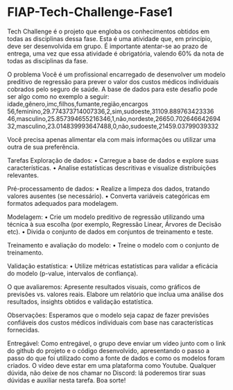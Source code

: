 # FIAP-Tech-Challenge-Fase1
Tech Challenge é o projeto que engloba os conhecimentos obtidos em todas as disciplinas dessa fase. Esta é uma atividade que, em princípio, deve ser desenvolvida em grupo. É importante atentar-se ao prazo de entrega, uma vez que essa atividade é obrigatória, valendo 60% da nota de todas as disciplinas da fase.

O problema
Você é um profissional encarregado de desenvolver um modelo preditivo de regressão para prever o valor dos custos médicos individuais cobrados pelo seguro de saúde.
A base de dados para este desafio pode ser algo como no exemplo a seguir:
idade,gênero,imc,filhos,fumante,região,encargos
56,feminino,29.774373714007336,2,sim,sudoeste,31109.889763423336
46,masculino,25.857394655216346,1,não,nordeste,26650.702646642694
32,masculino,23.014839993647488,0,não,sudoeste,21459.03799039332

Você precisa apenas alimentar ela com mais informações ou utilizar uma outra de sua preferência.

Tarefas
Exploração de dados:
• Carregue a base de dados e explore suas características.
• Analise estatísticas descritivas e visualize distribuições relevantes.

Pré-processamento de dados:
• Realize a limpeza dos dados, tratando valores ausentes (se necessário).
• Converta variáveis categóricas em formatos adequados para modelagem.

Modelagem:
• Crie um modelo preditivo de regressão utilizando uma técnica à sua escolha (por exemplo, Regressão Linear, Árvores de Decisão etc).
• Divida o conjunto de dados em conjuntos de treinamento e teste. 

Treinamento e avaliação do modelo:
• Treine o modelo com o conjunto de treinamento.

Validação estatística:
• Utilize métricas estatísticas para validar a eficácia do modelo (p-value, intervalos de confiança).

O que avaliaremos:
Apresente resultados visuais, como gráficos de previsões vs. valores reais.
Elabore um relatório que inclua uma análise dos resultados, insights obtidos e validação estatística.

Observações:
Esperamos que o modelo seja capaz de fazer previsões confiáveis dos custos médicos individuais com base nas características fornecidas.

Entregável:
Como entregável, o grupo deve enviar um vídeo junto com o link do github do projeto e o código desenvolvido, apresentando o passo a passo do que foi utilizado como a fonte de dados e como os modelos foram criados.
O vídeo deve estar em uma plataforma como Youtube.
Qualquer dúvida, não deixe de nos chamar no Discord: lá poderemos tirar suas dúvidas e auxiliar nesta tarefa. Boa sorte!

